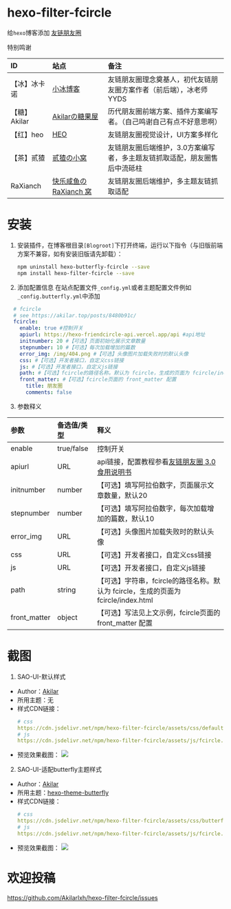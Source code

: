 # hexo-filter-fcircle

给`hexo`博客添加 [友链朋友圈](https://akilar.top/posts/8480b91c/)

特别鸣谢

|ID|站点|备注|
|:--|:--|:--|
|【冰】冰卡诺|[小冰博客](https://zfe.space/)|友链朋友圈理念奠基人，初代友链朋友圈方案作者（前后端），冰老师YYDS|
|【糖】Akilar|[Akilarの糖果屋](https://akilar.top)|历代朋友圈前端方案、插件方案编写者。（自己鸣谢自己有点不好意思啊）|
|【红】heo|[HEO](https://blog.zhheo.com/)|友链朋友圈视觉设计，UI方案多样化|
|【茶】贰猹|[贰猹の小窝](https://noionion.top/)|友链朋友圈后端维护，3.0方案编写者，多主题友链抓取适配，朋友圈售后中流砥柱|
|RaXianch|[快乐咸鱼の RaXianch 窝](https://blog.raxianch.moe/)|友链朋友圈后端维护，多主题友链抓取适配|

# 安装

1. 安装插件，在博客根目录`[Blogroot]`下打开终端，运行以下指令（与旧版前端方案不兼容，如有安装旧版请先卸载）：
    ```bash
    npm uninstall hexo-butterfly-fcircle --save
    npm install hexo-filter-fcircle --save
    ```

2. 添加配置信息
  在站点配置文件`_config.yml`或者主题配置文件例如`_config.butterfly.yml`中添加
  ```yaml
    # fcircle
    # see https://akilar.top/posts/8480b91c/
    fcircle:
      enable: true #控制开关
      apiurl: https://hexo-friendcircle-api.vercel.app/api #api地址
      initnumber: 20 #【可选】页面初始化展示文章数量
      stepnumber: 10 #【可选】每次加载增加的篇数
      error_img: /img/404.png #【可选】头像图片加载失败时的默认头像
      css: #【可选】开发者接口，自定义css链接
      js: #【可选】开发者接口，自定义js链接
      path: #【可选】fcircle的路径名称。默认为 fcircle，生成的页面为 fcircle/index.html
      front_matter: #【可选】fcircle页面的 front_matter 配置
        title: 朋友圈
        comments: false
  ```
3. 参数释义

  |参数|备选值/类型|释义|
  |:--|:--|:--|
  |enable|true/false|控制开关|
  |apiurl|URL|api链接，配置教程参看[友链朋友圈 3.0 食用说明书](https://noionion.top/47095.html)|
  |initnumber|number|【可选】填写阿拉伯数字，页面展示文章数量，默认20|
  |stepnumber|number|【可选】填写阿拉伯数字，每次加载增加的篇数，默认10|
  |error_img|URL|【可选】头像图片加载失败时的默认头像|
  |css| URL|【可选】开发者接口，自定义css链接|
  |js| URL|【可选】开发者接口，自定义js链接|
  |path| string|【可选】字符串，fcircle的路径名称。默认为 fcircle，生成的页面为 fcircle/index.html|
  |front_matter|object|【可选】写法见上文示例，fcircle页面的 front_matter 配置|

# 截图
1. SAO-UI-默认样式
  - Author：[Akilar](https://akilar.top/fcircle/)
  - 所用主题：无
  - 样式CDN链接：
    ```yaml
    # css
    https://cdn.jsdelivr.net/npm/hexo-filter-fcircle/assets/css/default.min.css
    # js
    https://cdn.jsdelivr.net/npm/hexo-filter-fcircle/assets/js/fcircle.min.js
    ```
  - 预览效果截图：
    ![](https://cdn.jsdelivr.net/npm/hexo-filter-fcircle/assets/preview/default.png)

2. SAO-UI-适配butterfly主题样式
  - Author：[Akilar](https://akilar.top/fcircle/)
  - 所用主题：[hexo-theme-butterfly](https://butterfly.js.org)
  - 样式CDN链接：
    ```yaml
    # css
    https://cdn.jsdelivr.net/npm/hexo-filter-fcircle/assets/css/butterfly.min.css
    # js
    https://cdn.jsdelivr.net/npm/hexo-filter-fcircle/assets/js/fcircle.min.js
    ```
  - 预览效果截图：
    ![](https://cdn.jsdelivr.net/npm/hexo-filter-fcircle/assets/preview/butterfly.png)

# 欢迎投稿
  https://github.com/Akilarlxh/hexo-filter-fcircle/issues

